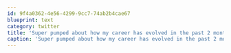```yaml
---
id: 9f4a0362-4e56-4299-9cc7-74ab2b4cae67
blueprint: text
category: twitter
title: 'Super pumped about how my career has evolved in the past 2 months.  Feeling much more inspired and in my element.'
caption: 'Super pumped about how my career has evolved in the past 2 months.  Feeling much more inspired and in my element.'
---
```

